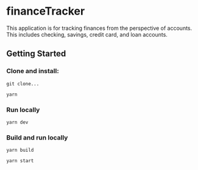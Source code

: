 # financeTracker

This application is for tracking finances from the perspective of accounts.
This includes checking, savings, credit card, and loan accounts.

## Getting Started

### Clone and install:

`git clone...`

`yarn`

### Run locally

`yarn dev`

### Build and run locally

`yarn build`

`yarn start`
